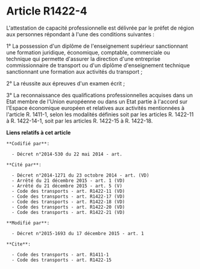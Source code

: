 # Article R1422-4

L'attestation de capacité professionnelle est délivrée par le préfet de région aux personnes répondant à l'une des conditions
suivantes : 

1° La possession d'un diplôme de l'enseignement supérieur sanctionnant une formation juridique, économique, comptable,
commerciale ou technique qui permette d'assurer la direction d'une entreprise commissionnaire de transport ou d'un diplôme
d'enseignement technique sanctionnant une formation aux activités du transport ; 

2° La réussite aux épreuves d'un examen écrit ; 

3° La reconnaissance des qualifications professionnelles acquises dans un Etat membre de l'Union européenne ou dans un Etat
partie à l'accord sur l'Espace économique européen et relatives aux activités mentionnées à l'article R. 1411-1, selon les
modalités définies soit par les articles R. 1422-11 à R. 1422-14-1, soit par les articles R. 1422-15 à R. 1422-18.

**Liens relatifs à cet article**

	**Codifié par**:

	  - Décret n°2014-530 du 22 mai 2014 - art.

	**Cité par**:

	  - Décret n°2014-1271 du 23 octobre 2014 - art. (VD)
	  - Arrêté du 21 décembre 2015 - art. 1 (VD)
	  - Arrêté du 21 décembre 2015 - art. 5 (V)
	  - Code des transports - art. R1422-11 (VD)
	  - Code des transports - art. R1422-17 (VD)
	  - Code des transports - art. R1422-18 (VD)
	  - Code des transports - art. R1422-20 (VD)
	  - Code des transports - art. R1422-21 (VD)

	**Modifié par**:

	  - Décret n°2015-1693 du 17 décembre 2015 - art. 1

	**Cite**:

	  - Code des transports - art. R1411-1
	  - Code des transports - art. R1422-15
